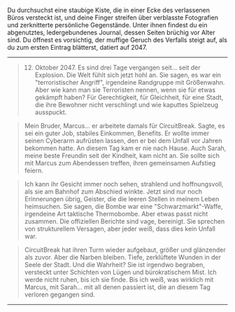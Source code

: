 Du durchsuchst eine staubige Kiste, die in einer Ecke des verlassenen Büros versteckt ist, und deine Finger streifen über verblasste Fotografien und zerknitterte persönliche Gegenstände. Unter ihnen findest du ein abgenutztes, ledergebundenes Journal, dessen Seiten brüchig vor Alter sind. Du öffnest es vorsichtig, der muffige Geruch des Verfalls steigt auf, als du zum ersten Eintrag blätterst, datiert auf 2047.

---

> 12. Oktober 2047. Es sind drei Tage vergangen seit... seit der Explosion. Die Welt fühlt sich jetzt hohl an. Sie sagen, es war ein "terroristischer Angriff", irgendeine Randgruppe mit Größenwahn. Aber wie kann man sie Terroristen nennen, wenn sie für etwas gekämpft haben? Für Gerechtigkeit, für Gleichheit, für eine Stadt, die ihre Bewohner nicht verschlingt und wie kaputtes Spielzeug ausspuckt.

> Mein Bruder, Marcus... er arbeitete damals für CircuitBreak. Sagte, es sei ein guter Job, stabiles Einkommen, Benefits. Er wollte immer seinen Cyberarm aufrüsten lassen, den er bei dem Unfall vor Jahren bekommen hatte. An diesem Tag kam er nie nach Hause. Auch Sarah, meine beste Freundin seit der Kindheit, kam nicht an. Sie sollte sich mit Marcus zum Abendessen treffen, ihren gemeinsamen Aufstieg feiern.

> Ich kann ihr Gesicht immer noch sehen, strahlend und hoffnungsvoll, als sie am Bahnhof zum Abschied winkte. Jetzt sind nur noch Erinnerungen übrig, Geister, die die leeren Stellen in meinem Leben heimsuchen. Sie sagen, die Bombe war eine "Schwarzmarkt"-Waffe, irgendeine Art taktische Thermobombe. Aber etwas passt nicht zusammen. Die offiziellen Berichte sind vage, bereinigt. Sie sprechen von strukturellem Versagen, aber jeder weiß, dass dies kein Unfall war.

> CircuitBreak hat ihren Turm wieder aufgebaut, größer und glänzender als zuvor. Aber die Narben bleiben. Tiefe, zerklüftete Wunden in der Seele der Stadt. Und die Wahrheit? Sie ist irgendwo begraben, versteckt unter Schichten von Lügen und bürokratischem Mist. Ich werde nicht ruhen, bis ich sie finde. Bis ich weiß, was wirklich mit Marcus, mit Sarah... mit all denen passiert ist, die an diesem Tag verloren gegangen sind.

---
